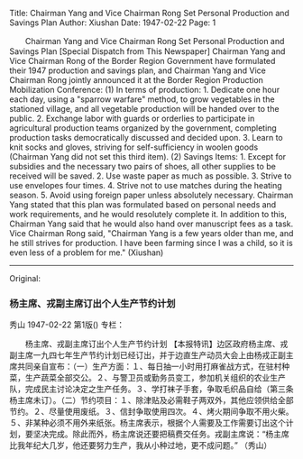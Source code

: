 Title: Chairman Yang and Vice Chairman Rong Set Personal Production and Savings Plan
Author: Xiushan
Date: 1947-02-22
Page: 1

　　Chairman Yang and Vice Chairman Rong Set Personal Production and Savings Plan
    [Special Dispatch from This Newspaper] Chairman Yang and Vice Chairman Rong of the Border Region Government have formulated their 1947 production and savings plan, and Chairman Yang and Vice Chairman Rong jointly announced it at the Border Region Production Mobilization Conference: (1) In terms of production: 1. Dedicate one hour each day, using a "sparrow warfare" method, to grow vegetables in the stationed village, and all vegetable production will be handed over to the public. 2. Exchange labor with guards or orderlies to participate in agricultural production teams organized by the government, completing production tasks democratically discussed and decided upon. 3. Learn to knit socks and gloves, striving for self-sufficiency in woolen goods (Chairman Yang did not set this third item). (2) Savings Items: 1. Except for subsidies and the necessary two pairs of shoes, all other supplies to be received will be saved. 2. Use waste paper as much as possible. 3. Strive to use envelopes four times. 4. Strive not to use matches during the heating season. 5. Avoid using foreign paper unless absolutely necessary. Chairman Yang stated that this plan was formulated based on personal needs and work requirements, and he would resolutely complete it. In addition to this, Chairman Yang said that he would also hand over manuscript fees as a task. Vice Chairman Rong said, "Chairman Yang is a few years older than me, and he still strives for production. I have been farming since I was a child, so it is even less of a problem for me."
                  (Xiushan)



<hr /> 

Original: 


### 杨主席、戎副主席订出个人生产节约计划
秀山
1947-02-22
第1版()
专栏：

　　杨主席、戎副主席订出个人生产节约计划
    【本报特讯】边区政府杨主席、戎副主席一九四七年生产节约计划已经订出，并于边直生产动员大会上由杨戎正副主席共同亲自宣布：（一）生产方面：１、每日抽一小时用打麻雀战方式，在驻村种菜，生产蔬菜全部交公。２、与警卫员或勤务员变工，参加机关组织的农业生产队，完成民主讨论决定之生产任务。３、学打袜子手套，争取毛织品自给（第三条杨主席未订）。（二）节约项目：１、除津贴及必需鞋子两双外，其他应领供给全部节约。２、尽量使用废纸。３、信封争取使用四次。４、烤火期间争取不用火柴。５、非某种必须不用外来纸张。杨主席表示，根据个人需要及工作需要订出这个计划，要坚决完成。除此而外，杨主席说还要把稿费交任务。戎副主席说：“杨主席比我年纪大几岁，他还要努力生产，我从小种过地，更不成问题。”
                  （秀山）

